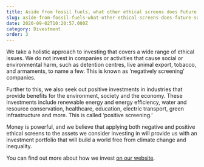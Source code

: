 ```yaml
---
title: Aside from fossil fuels, what other ethical screens does Future Super have?
slug: aside-from-fossil-fuels-what-other-ethical-screens-does-future-super-have
date: 2020-09-02T10:20:57.000Z
category: Divestment
order: 3
---
```


We take a holistic approach to investing that covers a wide range of ethical issues. We do not invest in companies or activities that cause social or environmental harm, such as detention centres, live animal export, tobacco, and armaments, to name a few. This is known as ‘negatively screening’ companies.

Further to this, we also seek out positive investments in industries that provide benefits for the environment, society and the economy. These investments include renewable energy and energy efficiency, water and resource conservation, healthcare, education, electric transport, green infrastructure and more. This is called ‘positive screening.’

Money is powerful, and we believe that applying both negative and positive ethical screens to the assets we consider investing in will provide us with an investment portfolio that will build a world free from climate change and inequality.

You can find out more about how we invest [on our website](https://www.futuresuper.com.au/how-we-invest).
